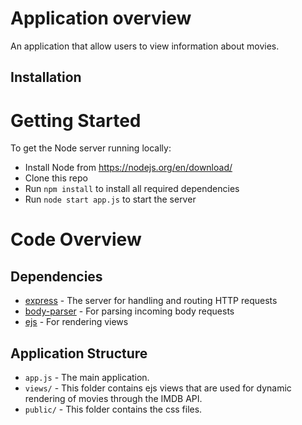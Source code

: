 # Application overview

An application that allow users to view information about movies.

## Installation

# Getting Started

To get the Node server running locally:
- Install Node from https://nodejs.org/en/download/
- Clone this repo
- Run `npm install` to install all required dependencies
- Run `node start app.js` to start the server

# Code Overview

## Dependencies

- [express](https://github.com/expressjs/express) - The server for handling and routing HTTP requests
- [body-parser](https://github.com/expressjs/body-parser) - For parsing incoming body requests
- [ejs](https://github.com/tj/ejs) - For rendering views

## Application Structure

- `app.js` - The main application.
- `views/` - This folder contains ejs views that are used for dynamic rendering of movies through the IMDB API.
- `public/` - This folder contains the css files.

